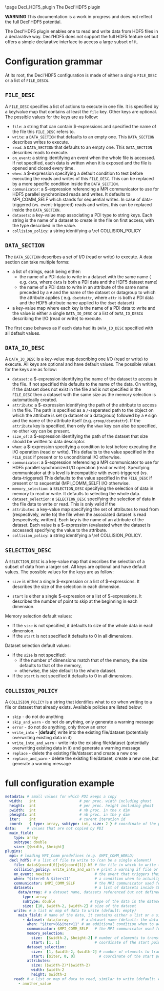 \page Decl_HDF5_plugin The Decl'HDF5 plugin

**WARNING** This documentation is a work in progress and does not reflect the
full Decl'HDF5 potential.

The Decl'HDF5 plugin enables one to read and write data from HDF5 files in a
declarative way.
Decl'HDF5 does not support the full HDF5 feature set but offers a simple
declarative interface to access a large subset of it.

# Configuration grammar

At its root, the Decl'HDF5 configuration is made of either a single
`FILE_DESC` or a list of `FILE_DESC`s.

## `FILE_DESC`

A `FILE_DESC` specifies a list of actions to execute in one file.
It is specified by a key/value map that contains at least the `file`
key.
Other keys are optional.
The possible values for the keys are as follow:
* `file`: a string that can contain $-expressions and specified the
  name of the file this `FILE_DESC` refers to.
* `write`: a `DATA_SECTION` that defaults to an empty one.
  This `DATA_SECTION` describes writes to execute.
* `read`: a `DATA_SECTION` that defaults to an empty one.
  This `DATA_SECTION` describes reads to execute.
* `on_event`: a string identifying an event when the whole file is
  accessed.
  If not specified, each data is written when it is exposed and the file
  is opened and closed every time.
* `when`: a $-expression specifying a default condition to test before 
  executing the reads and writes of this `FILE_DESC`.
  This can be replaced by a more specific condition inside the
  `DATA_SECTION`.
* `communicator`: a $-expression referencing a MPI communicator to use
  for HDF5 parallel synchronized reads and writes.
  It defaults to MPI_COMM_SELF which stands for sequential writes.
  In case of data-triggered (vs. event-triggered) reads and writes, this
  can be replaced inside the `DATA_SECTION`.
* `datasets`: a key-value map associating a PDI type to string keys.
  Each string is the name of a dataset to create in the file on first
  access, with the type described in the value.
* `collision_policy`: a string identifying a \ref COLLISION_POLICY

## `DATA_SECTION`

The `DATA_SECTION` describes a set of I/O (read or write) to execute.
A data section can take multiple forms:
* a list of strings, each being either:
  - the name of a PDI data to write in a dataset with the same name ( e.g.
    `data`, where `data` is both a PDI data and the HDF5 dataset name)
  - the name of a PDI data to write in an attribute of the same name preceded by
    a `#` and the name of the dataset or datagroup to which the attribute
    applies ( e.g. `dset#attr`, where `attr` is both a PDI data and the HDF5
    attribute name applied to the `dset` dataset)
* a key-value map where each key is the name of a PDI data to write and
  the value is either a single `DATA_IO_DESC` or a list of
  `DATA_IO_DESC`s describing the I/O (read or write) to execute.

The first case behaves as if each data had its `DATA_IO_DESC` specified
with all default values.

## `DATA_IO_DESC`

A `DATA_IO_DESC` is a key-velue map describing one  I/O (read or write)
to execute.
All keys are optional and have default values.
The possible values for the keys are as follow:
* `dataset`: a $-expression identifying the name of the dataset to
  access in the file.
  If not specified this defaults to the name of the data.
  On writing, if the dataset does not exist in the file and is not
  specified in the `FILE_DESC` then a dataset with the same size as the
  memory selection is automatically created.
* `attribute`: a $-expression identifying the path of the attribute to access in
  the file. The path is specified as a `/`-separated path to the object on which
  the attribute is set (a dataset or a datagroup) followed by a `#` sign and the
  name of the attribute itself (e.g. `group/dset#attr`). If the `attribute` key
  is specified, then only the `when` key can also be specified, no other key can
  be present.
* `size_of`: a $-expression identifying the path of the dataset that size should
   be written to data descriptor.
* `when`: a $-expression specifying a condition to test before executing
  the I/O operation (read or write).
  This defaults to the value specified in the `FILE_DESC` if present
  or to unconditional I/O otherwise.
* `communicator`: a $-expression referencing a MPI communicator to use
  for HDF5 parallel synchronized I/O operation (read or write).
  Specifying communicator at this level is incompatible with
  event-triggered (vs. data-triggered)
  This defaults to the value specified in the `FILE_DESC` if present
  or to sequential (MPI_COMM_SELF) I/O otherwise.
* `memory_selection`: a `SELECTION_DESC` specifying the selection of
  data in memory to read or write.
  It defaults to selecting the whole data.
* `dataset_selection`: a `SELECTION_DESC` specifying the selection of
  data in the file data to write or read.
  This is only valid if the 
* `attributes`: a key-value map specifying the set of attributes to read from
  (respectively, write to) the file when the associated dataset is read
  (respectively, written).
  Each key is the name of an attribute of the dataset.
  Each value is a $-expression (evaluated when the dataset is accessed)
  specifying the value to the attribute.
* `collision_policy`: a string identifying a \ref COLLISION_POLICY.

## `SELECTION_DESC`

A `SELECTION_DESC` is a key-value map that describes the selection of a
subset of data from a larger set.
All keys are optional and have default values.
The possible values for the keys are as follow:
* `size` is either a single $-expression or a list of $-expressions.
  It describes the size of the selection in each dimension.
  
* `start` is either a single $-expression or a list of $-expressions.
  It describes the number of point to skip at the beginning in each dimension.
  
Memory selection default values:
* If the `size` is not specified, it defaults to size of the whole data in each dimension.
* If the `start` is not specified it defaults to 0 in all dimensions.

Dataset selection default values:
* If the `size` is not specified:
  * if the number of dimensions match that of the memory, the size defaults to
    that of the memory,
  * otherwise, the size default to the whole dataset.
* If the `start` is not specified it defaults to 0 in all dimensions.

## `COLLISION_POLICY`

A `COLLISION_POLICY` is a string that identifies what to do when writing to a
file or dataset that already exists.
Available policies are listed below:
* `skip` - do not do anything
* `skip_and_warn` - do not do anything, only generate a warning message
* `error` - do not do anything, only throw an error
* `write_into` - [**default**] write into the existing file/dataset (potentially
  overwriting existing data in it)
* `write_into_and_warn` - write into the existing file/dataset (potentially
  overwriting existing data in it) and generate a warning message
* `replace` - delete the existing file/dataset and create a new one
* `replace_and_warn` - delete the existing file/dataset, create a new one, but
  generate a warning message

# full configuration example

```yaml
metadata: # small values for which PDI keeps a copy
  width:   int                    # per proc. width including ghost
  height:  int                    # per proc. height including ghost
  pwidth:  int                    # nb proc. in the x dim
  pheight: int                    # nb proc. in the y dim
  iter:    int                    # curent iteration id
  coord:   { type: array, subtype: int, size: 2 } # coordinate of the process as [x, y]
data:     # values that are not copied by PDI
  main_field:
    type: array
    subtype: double
    size: [$width, $height]
plugins:
  mpi: # loading MPI_Comm predefines (e.g. $MPI_COMM_WORLD)
  decl_hdf5: # a list of file to write to (can be a single element)
    file: data${coord[0]}x${coord[1]}.h5 # the file in which to write the data (required)
    collision_policy: write_into_and_warn # print a warning if file or any of dataset already exist
    on_event: newiter                    # the event that triggers these actions (default: trigger on data expose)
    when: "$iter>0 & $iter<11"           # a condition when to actually trigger the actions (default: always true)
    communicator: $MPI_COMM_SELF         # the MPI communicator used for HDF5 parallel synchronized write (default: $MPI_COMM_SELF, sequential write)
    datasets:                            # a list of datasets inside the file created on first access
      data/array: # a dataset name, datasets referenced but not defined are created just big enough to fit the data
        type: array
        subtype: double                # type of the data in the dataset
        size: [10, $width-2, $width-2] # size of the dataset
    write: # a list or map of data to write (default: empty)
      main_field: # name of the data, it contains either a list or a single write to execute
        - dataset: data/array      # a dataset name (default: the data name)
          when: "$iter>0&$iter<11" # an additional condition when to actually trigger the actions (default: always true)
          communicator: $MPI_COMM_SELF   # the MPI communicator used for HDF5 parallel synchronized write (default: that of the file)
          memory_selection:
            size:  [$width-2, $height-2] # number of elements to transfer in each dimension (default: size of the full data)
            start: [1, 1]                # coordinate of the start point in memory relative to the shared data (default: 0 in each dimensions)
          dataset_selection:
            size:  [1, $width-2, $width-2] # number of elements to transfer in each dimension, must amount to the same number as the memory selection (default: size of memory slab)
            start: [$iter, 0, 0]           # coordinate of the start point in the file relative to the dataset (default: 0 in each dimensions)
          attributes:
            size: ($width-2)*($width-2)
            width: $width-2
            height: $width-2
    read: # a list or map of data to read, similar to write (default: empty)
      - another_value
```
